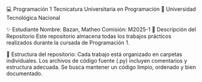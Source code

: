 💻 Programación 1
Tecnicatura Universitaria en Programación
📍 Universidad Tecnológica Nacional

✨ Estudiante
Nombre: Bazan, Matheo
Comisión: M2025-1 
📂 Descripción del Repositorio
Este repositorio almacena todas los trabajos prácticos realizados durante la cursada de Programación 1.

📌 Estructura del repositorio:
Cada trabajo está organizado en carpetas individuales.
Los archivos de código fuente (.py) incluyen comentarios y estructura adecuada.
Se busca mantener un código limpio, ordenado y bien documentado.

